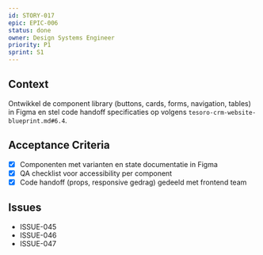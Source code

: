 ```yaml
---
id: STORY-017
epic: EPIC-006
status: done
owner: Design Systems Engineer
priority: P1
sprint: S1
---
```


## Context
Ontwikkel de component library (buttons, cards, forms, navigation, tables) in Figma en stel code handoff specificaties op volgens `tesoro-crm-website-blueprint.md#6.4`.

## Acceptance Criteria
- [x] Componenten met varianten en state documentatie in Figma
- [x] QA checklist voor accessibility per component
- [x] Code handoff (props, responsive gedrag) gedeeld met frontend team

## Issues
- ISSUE-045
- ISSUE-046
- ISSUE-047
